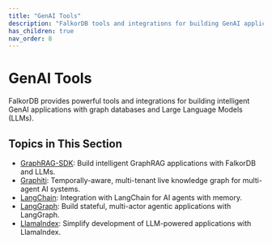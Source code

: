 ```yaml
---
title: "GenAI Tools"
description: "FalkorDB tools and integrations for building GenAI applications"
has_children: true
nav_order: 8
---
```


# GenAI Tools

FalkorDB provides powerful tools and integrations for building intelligent GenAI applications with graph databases and Large Language Models (LLMs).

## Topics in This Section

- [GraphRAG-SDK](./graphrag-sdk.md): Build intelligent GraphRAG applications with FalkorDB and LLMs.
- [Graphiti](./graphiti.md): Temporally-aware, multi-tenant live knowledge graph for multi-agent AI systems.
- [LangChain](./langchain.md): Integration with LangChain for AI agents with memory.
- [LangGraph](./langgraph.md): Build stateful, multi-actor agentic applications with LangGraph.
- [LlamaIndex](./llamaindex.md): Simplify development of LLM-powered applications with LlamaIndex.
